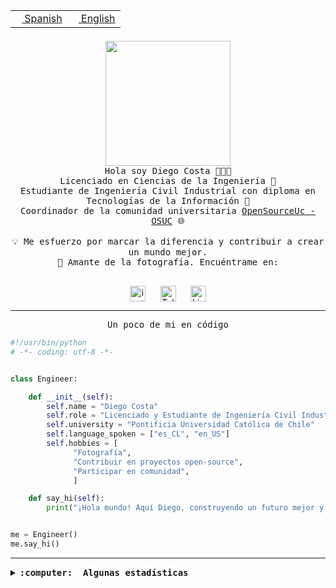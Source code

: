<table border="0"  align="right">
 <tr><td><a href="README.md"><img src="https://upload.wikimedia.org/wikipedia/commons/thumb/8/89/Bandera_de_Espa%C3%B1a.svg/1200px-Bandera_de_Espa%C3%B1a.svg.png" height="10"> Spanish</a></td>
 <td><a href="README.en.md"><img src="https://upload.wikimedia.org/wikipedia/commons/a/a4/Flag_of_the_United_States.svg" height="10"> English</a></td></tr>
</table><br><br><br>

<p align="center">
  <img src="https://github.com/diegocostares/diegocostares/blob/main/Images/aaa2.gif?raw=true" height="200px" weight="200px">
  <br><samp>
    Hola soy Diego Costa 👨🏻‍💻<br>
    Licenciado en Ciencias de la Ingeniería 🤖<br>
    Estudiante de Ingeniería Civil Industrial con diploma en Tecnologías de la Información 🧠<br>
    Coordinador de la comunidad universitaria <a href="https://github.com/open-source-uc">OpenSourceUc - OSUC</a> 🌐<br>
  <br>
    💡 Me esfuerzo por marcar la diferencia y contribuir a crear un mundo mejor.<br>
    📸 Amante de la fotografía. Encuéntrame en: <br>
  <br></samp>
</p>

<p align="center">
   <a href="https://instagram.com/diegocosta_no" target="blank">
      <img align="center" src="https://cdn.jsdelivr.net/npm/simple-icons@3.0.1/icons/instagram.svg" alt="instagram" height="25px" width="25px" />
      &#8203;
   </a>
   &nbsp; &nbsp; &nbsp;
   <a href="https://t.me/diegocosta_no" target="blank">
      <img align="center" alt="Telegram" width="25px" src="https://icons-for-free.com/iconfiles/png/512/Telegram-1324888767380505522.png" />
      &#8203;
   </a>
   &nbsp; &nbsp; &nbsp;
   <a href="https://www.linkedin.com/in/diegocostar/" target="blank">
      <img align="center" alt="LinkedIn" width="25px" src="https://img.icons8.com/metro/452/linkedin.png" />
      &#8203;
   </a>
</p>

---

<p align="center"><front size="25"><samp>Un poco de mi en código</samp></front></p>

```python
#!/usr/bin/python
# -*- coding: utf-8 -*-


class Engineer:

    def __init__(self):
        self.name = "Diego Costa"
        self.role = "Licenciado y Estudiante de Ingeniería Civil Industrial"
        self.university = "Pontificia Universidad Católica de Chile"
        self.language_spoken = ["es_CL", "en_US"]
        self.hobbies = [
              "Fotografía",
              "Contribuir en proyectos open-source",
              "Participar en comunidad",
              ]

    def say_hi(self):
        print("¡Hola mundo! Aquí Diego, construyendo un futuro mejor y cambiando el mundo.")


me = Engineer()
me.say_hi()
```

---

<details>
  <summary><b><samp>:computer: &nbsp;Algunas estadísticas</samp></b></summary>
  <br/></p>

<!--START_SECTION:waka-->
![Code Time](http://img.shields.io/badge/Code%20Time-1%2C401%20hrs%2041%20mins-blue)

📅 **Soy más productivo los Domingo** 

```text
Lunes                    355 commits         ████░░░░░░░░░░░░░░░░░░░░░   14.28 % 
Martes                   313 commits         ███░░░░░░░░░░░░░░░░░░░░░░   12.59 % 
Miércoles                458 commits         █████░░░░░░░░░░░░░░░░░░░░   18.42 % 
Jueves                   444 commits         ████░░░░░░░░░░░░░░░░░░░░░   17.86 % 
Viernes                  182 commits         ██░░░░░░░░░░░░░░░░░░░░░░░   07.32 % 
Sábado                   252 commits         ███░░░░░░░░░░░░░░░░░░░░░░   10.14 % 
Domingo                  482 commits         █████░░░░░░░░░░░░░░░░░░░░   19.39 % 
```


📊 **Esta semana me dediqué a** 

```text
🐱‍💻 Proyectos: 
buscacursos              11 hrs 9 mins       █████████░░░░░░░░░░░░░░░░   34.98 % 
BDD_UC                   9 hrs 47 mins       ████████░░░░░░░░░░░░░░░░░   30.71 % 
buk-webapp               5 hrs 12 mins       ████░░░░░░░░░░░░░░░░░░░░░   16.34 % 
BetpracticeSpider        4 hrs 25 mins       ███░░░░░░░░░░░░░░░░░░░░░░   13.89 % 
proyecto-2023-2-proyecto-26 mins             ░░░░░░░░░░░░░░░░░░░░░░░░░   01.40 % 
```


 Last Updated on 12/01/2024 20:02:32 UTC
<!--END_SECTION:waka-->

<p align="center"> <img src="https://github-readme-stats.vercel.app/api?username=diegocostares&show_icons=true&theme=ayu-mirage" alt="abhisheknaiidu" /></p>

</details>
